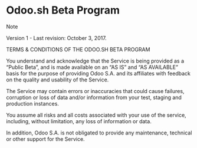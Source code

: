 # Odoo.sh Beta Program

> [!NOTE]
> Version 1 - Last revision: October 3, 2017.

TERMS & CONDITIONS OF THE ODOO.SH BETA PROGRAM

You understand and acknowledge that the Service is being provided as a
“Public Beta”, and is made available on an “AS IS” and “AS AVAILABLE”
basis for the purpose of providing Odoo S.A. and its affiliates with
feedback on the quality and usability of the Service.

The Service may contain errors or inaccuracies that could cause
failures, corruption or loss of data and/or information from your test,
staging and production instances.

You assume all risks and all costs associated with your use of the
service, including, without limitation, any loss of information or data.

In addition, Odoo S.A. is not obligated to provide any maintenance,
technical or other support for the Service.
